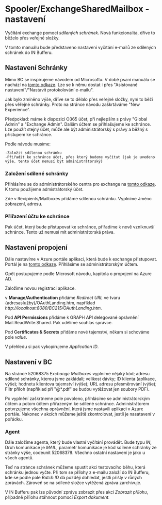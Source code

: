 # Spooler/ExchangeSharedMailbox - nastavení
Vyčítání exchange pomocí *sdílených schránek*. Nová funkcionalita, dříve to běželo přes veřejné složky.

V tomto manuálu bude představeno nastavení vyčítání e-mailů ze sdílených schránek do IN Bufferu.

## Nastavení Schránky
Mimo BC se inspirujeme návodem od Microsoftu. V době psaní manuálu se nachází na [tomto odkaze](https://learn.microsoft.com/en-us/dynamics365/business-central/marketing-set-up-email-logging?tabs=new-experience). Lze se k němu dostat i přes "Asistované nastavení"/"Nastavit protokolování e-mailu".

Jak bylo zmíněno výše, dříve se to dělalo přes veřejné složky, nyní to běží přes věřejné schránky. Proto na stránce návodu zaškrtáváme "New Experience".

Předpoklad: máme k dispozici O365 účet, při nejlepším s právy "Global Admin" a "Exchange Admin". Dalším účtem se přihlašujeme ke schránce. Lze použít stejný účet, může ale být administrátorský s právy a běžný s přístupem ke schránce.

Podle návodu musíme:
    
    -Založit sdílenou schránku
    -Přiřadit ke schránce účet, přes který budeme vyčítat (jak je uvedeno výše, tento účet nemusí být administrátorský)

### Založení sdílené schránky
Přihlásíme se do administrátorského centra pro exchange na [tomto odkaze](https://admin.exchange.microsoft.com/#). K tomu použijeme admistrátorský účet.

Zde v Recipients/Mailboxes přidáme sdílenou schránku. Vyplníme Jméno zobrazení, adresu.

### Přiřazení účtu ke schránce
Pak účet, který bude přistupovat ke schránce, přiřadíme k nově vzniknuvší schránce. Tento už nemusí mít administrátorská práva.

## Nastavení propojení
Dále nastavíme v Azure portále aplikaci, která bude k exchange přistupovat. Portál je na [tomto odkaze](https://portal.azure.com/). Přihlásíme se administrátorským účtem.

Opět postupujeme podle Microsoft návodu, kapitola o propojení na Azure AD.

Založíme novou registraci aplikace.

v **Manage/Authentication** přidáme *Redirect URL* ve tvaru {adresaslužby}/OAuthLanding.htm, například *http://localhost:8080/BC215/OAuthLanding.htm*.

Pod **API Permissions** přidáme k GRAPH API delegované oprávnění Mail.ReadWrite.Shared. Pak udělíme souhlas správce.

Pod **Certificates & Secrets** přidáme nové tajemství, někam si schováme pole *value*.

V přehledu si pak vykopírujeme *Application ID*.

## Nastavení v BC
Na stránce 52068375 *Exchange Mailboxes* vyplníme nějaký kód; adresu sdílené schránky, kterou jsme zakládali; velikost dávky; ID klienta (aplikace, výše); hodnotu klientova tajemství (výše); URL adresu přesměrování (výše); Filtr příloh (například při "@*.pdf" se budou vytěžovat jen soubory PDF).

Po vyplnění zaškrtneme pole povoleno, přihlásíme se administrátorským účtem a potom účtem přiřazeným ke sdílené schránce. Administrátorem potvrzujeme všechna oprávnění, která jsme nastavili aplikaci v Azure portále. Nakonec v akcích můžeme ještě zkontrolovat, jestli je nasatavení v pořádku.

### Agent
Dále založíme agenta, který bude vlastní vyčítání provádět. Bude typu *IN*, Druh komunikace je *MAIL*, parametr komunikace je kód sdílené schránky ze stránky výše, codeunit 52068378. Všechno ostatní nastavení je jako u všech agentů.

Teď na stránce schránek můžeme spustit akci testovacího běhu, která schránku jednou vyčte. Při tom se přílohy z e-mailu založí do IN Bufferu, kde se podle pole *Batch ID* dá později dohledat, jestli přišly v růných zprávách. Zároveň se na sdílené složce vytěžená zpráva zarchivuje.

V IN Bufferu pak lze původní zprávu zobrazit přes akci *Zobrazit přílohu*, případně přílohu stáhnout pomocí *Export dokument*.
